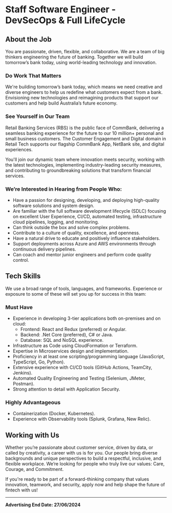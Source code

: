 # Staff Software Engineer - DevSecOps & Full LifeCycle

## About the Job
You are passionate, driven, flexible, and collaborative. We are a team of big thinkers engineering the future of banking. Together we will build tomorrow’s bank today, using world-leading technology and innovation.

### Do Work That Matters
We're building tomorrow’s bank today, which means we need creative and diverse engineers to help us redefine what customers expect from a bank. Envisioning new technologies and reimagining products that support our customers and help build Australia’s future economy.

### See Yourself in Our Team
Retail Banking Services (RBS) is the public face of CommBank, delivering a seamless banking experience for the future to our 10 million+ personal and small business customers. The Customer Engagement and Digital domain in Retail Tech supports our flagship CommBank App, NetBank site, and digital experiences.

You'll join our dynamic team where innovation meets security, working with the latest technologies, implementing industry-leading security measures, and contributing to groundbreaking solutions that transform financial services.

### We’re Interested in Hearing from People Who:
- Have a passion for designing, developing, and deploying high-quality software solutions and system design.
- Are familiar with the full software development lifecycle (SDLC) focusing on excellent User Experience, CI/CD, automated testing, infrastructure cloud pipelines, logging, and monitoring.
- Can think outside the box and solve complex problems.
- Contribute to a culture of quality, excellence, and openness.
- Have a natural drive to educate and positively influence stakeholders.
- Support deployments across Azure and AWS environments through continuous delivery pipelines.
- Can coach and mentor junior engineers and perform code quality control.

## Tech Skills
We use a broad range of tools, languages, and frameworks. Experience or exposure to some of these will set you up for success in this team:

### Must Have
- Experience in developing 3-tier applications both on-premises and on cloud:
  - Frontend: React and Redux (preferred) or Angular.
  - Backend: .Net Core (preferred), C# or Java.
  - Database: SQL and NoSQL experience.
- Infrastructure as Code using CloudFormation or Terraform.
- Expertise in Microservices design and implementation.
- Proficiency in at least one scripting/programming language (JavaScript, TypeScript, Go, Python).
- Extensive experience with CI/CD tools (GitHub Actions, TeamCity, Jenkins).
- Automated Quality Engineering and Testing (Selenium, JMeter, Postman).
- Strong attention to detail with Application Security.

### Highly Advantageous
- Containerization (Docker, Kubernetes).
- Experience with Observability tools (Splunk, Grafana, New Relic).

## Working with Us
Whether you’re passionate about customer service, driven by data, or called by creativity, a career with us is for you. Our people bring diverse backgrounds and unique perspectives to build a respectful, inclusive, and flexible workplace. We’re looking for people who truly live our values: Care, Courage, and Commitment.

If you're ready to be part of a forward-thinking company that values innovation, teamwork, and security, apply now and help shape the future of fintech with us!

---

**Advertising End Date: 27/06/2024**
